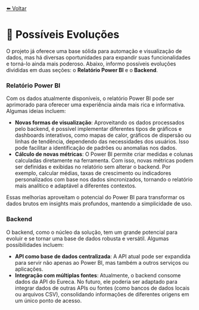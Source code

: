 [⬅️ Voltar](../index.md)
# 🌱 Possíveis Evoluções

O projeto já oferece uma base sólida para automação e visualização de dados, mas há diversas oportunidades para expandir suas funcionalidades e torná-lo ainda mais poderoso. Abaixo, informo possíveis evoluções divididas em duas seções: o **Relatório Power BI** e o **Backend**.

### Relatório Power BI

Com os dados atualmente disponíveis, o relatório Power BI pode ser aprimorado para oferecer uma experiência ainda mais rica e informativa. Algumas ideias incluem:

- **Novas formas de visualização**:
Aproveitando os dados processados pelo backend, é possível implementar diferentes tipos de gráficos e dashboards interativos, como mapas de calor, gráficos de dispersão ou linhas de tendência, dependendo das necessidades dos usuários. Isso pode facilitar a identificação de padrões ou anomalias nos dados.
- **Cálculo de novas métricas**:
O Power BI permite criar medidas e colunas calculadas diretamente na ferramenta. Com isso, novas métricas podem ser definidas e exibidas no relatório sem alterar o backend. Por exemplo, calcular médias, taxas de crescimento ou indicadores personalizados com base nos dados sincronizados, tornando o relatório mais analítico e adaptável a diferentes contextos.

Essas melhorias aproveitam o potencial do Power BI para transformar os dados brutos em insights mais profundos, mantendo a simplicidade de uso.

### Backend

O backend, como o núcleo da solução, tem um grande potencial para evoluir e se tornar uma base de dados robusta e versátil. Algumas possibilidades incluem:

- **API como base de dados centralizada**:
A API atual pode ser expandida para servir não apenas ao Power BI, mas também a outros serviços ou aplicações.
- **Integração com múltiplas fontes**:
Atualmente, o backend consome dados da API do Eureca. No futuro, ele poderia ser adaptado para integrar dados de outras APIs ou fontes (como bancos de dados locais ou arquivos CSV), consolidando informações de diferentes origens em um único ponto de acesso.
